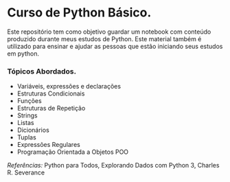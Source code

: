# Curso de Python Básico.

Este repositório tem como objetivo guardar um notebook com conteúdo produzido durante meus estudos de Python. Este material também é utilizado para ensinar e ajudar as pessoas que estão iniciando seus estudos em python.

### Tópicos Abordados.

* Variáveis, expressões e declarações
* Estruturas Condicionais
* Funções
* Estruturas de Repetição
* Strings
* Listas
* Dicionários
* Tuplas
* Expressões Regulares
* Programação Orientada a Objetos POO

*Referências:*
Python para Todos, Explorando Dados com Python 3, Charles R. Severance
